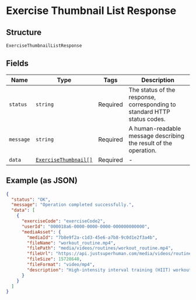 
# Exercise Thumbnail List Response

## Structure

`ExerciseThumbnailListResponse`

## Fields

| Name | Type | Tags | Description |
|  --- | --- | --- | --- |
| `status` | `string` | Required | The status of the response, corresponding to standard HTTP status codes. |
| `message` | `string` | Required | A human-readable message describing the result of the operation. |
| `data` | [`ExerciseThumbnail[]`](../../doc/models/exercise-thumbnail.md) | Required | - |

## Example (as JSON)

```json
{
  "status": "OK",
  "message": "Operation completed successfully.",
  "data": [
    {
      "exerciseCode": "exerciseCode2",
      "userId": "000018a6-0000-0000-0000-000000000000",
      "mediaAsset": {
        "mediaId": "7b8e9f2a-c1d3-45e6-a7b8-9c0d1e2f3a4b",
        "fileName": "workout_routine.mp4",
        "filePath": "media/videos/routines/workout_routine.mp4",
        "fileUrl": "https://api.justsuperhuman.com/media/videos/routines/workout_routine.mp4",
        "fileSize": 15728640,
        "fileFormat": "video/mp4",
        "description": "High-intensity interval training (HIIT) workout routine for beginners"
      }
    }
  ]
}
```

